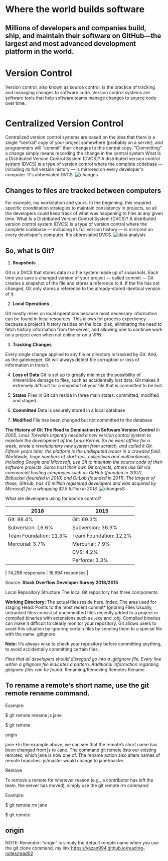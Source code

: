 # Where the world builds software 
## Millions of developers and companies build, ship, and maintain their software on GitHub—the largest and most advanced development platform in the world.
# Version Control
Version control, also known as source control, is the practice of tracking and managing changes to software code. Version control systems are software tools that help software teams manage changes to source code over time.
# Centralized Version Control
Centralized version control systems are based on the idea that there is a single “central” copy of your project somewhere (probably on a server), and programmers will “commit” their changes to this central copy. “Committing” a change simply means recording the change in the central system
What Is a Distributed Version Control System (DVCS)?
A distributed version control system (DVCS) is a type of version control where the complete codebase — including its full version history — is mirrored on every developer's computer. It's abbreviated DVCS.
![changes](https://marvel-b1-cdn.bc0a.com/f00000000075552/www.perforce.com/sites/default/files/image/2018-07/image-blog-what-is-dvcs.jpg)

## Changes to files are tracked between computers
For example, my workstation and yours. In the beginning, this required specific coordination strategies to maintain consistency in projects, so all the developers could keep track of what was happening to files at any given time.
What Is a Distributed Version Control System (DVCS)?
A distributed version control system (DVCS) is a type of version control where the complete codebase — including its full version history — is mirrored on every developer's computer. It's abbreviated DVCS.
![data analysis](https://blog.udemy.com/wp-content/uploads/2015/08/image066.png)

## So, what is Git?
1. **Snapshots**

Git is a DVCS that stores data in a file system made up of snapshots. Each time you save a changed version of your project — called commit — Git creates a snapshot of the file and stores a reference to it. If the file has not changed, Git only stores a reference to the already-stored identical version of it.

2. **Local Operations**

Git mostly relies on local operations because most necessary information can be found in local resources. This allows for process expediency because a project’s history resides on the local disk, eliminating the need to fetch history information from the server, and allowing one to continue work on a project even when not online or on a VPN.

3. **Tracking Changes**

Every single change applied to any file or directory is tracked by Git. And, as the gatekeeper, Git will always detect file corruption or loss of information in transit.

4. **Loss of Data**
Git is set up to greatly minimize the possibility of irreversible damage to files, such as accidentally lost data. Git makes it extremely difficult for a snapshot of your file that is committed to be lost.

5. **States**
Files in Git can reside in three main states: committed, modified and staged.

6. **Committed**
Data is securely stored in a local database

7. **Modified**
File has been changed but not committed to the database

**The History of Git The Road to Domination in Software Version Control**
*In 2005, Linus Torvalds urgently needed a new version control system to maintain the development of the Linux Kernel. So he went offline for a week, wrote a revolutionary new system from scratch, and called it Git. Fifteen years later, the platform is the undisputed leader in a crowded field.
Worldwide, huge numbers of start-ups, collectives and multinationals, including Google and Microsoft, use Git to maintain the source code of their software projects. Some host their own Git projects, others use Git via commercial hosting companies such as GitHub (founded in 2007), Bitbucket (founded in 2010) and GitLab (founded in 2011). The largest of these, GitHub, has 40 million registered developers and was acquired by Microsoft for a whopping $7.5 billion in 2018.*
![changesS](https://blog.udemy.com/wp-content/uploads/2015/08/image006.png)

What are developers using for source control?

|           2018         |          2015          |
| ---------------------- | ---------------------- |
| Git: 88.4%             | Git: 69.3%             |
| Subversion: 16.6%      | Subversion: 36.9%      |
| Team Foundation: 11.3% | Team Foundation: 12.2% |
| Mercurial: 3.7%        | Mercurial: 7.9%        |
|                        | CVS: 4.2%              |
|                        | Perforce: 3.3%         |

| 74,298 responses       | 16,694 responses       |

Source: **Stack Overflow Developer Survey 2018/2015**

Local Repository Structure
The local Git repository has three components:

**Working Directory:** The actual files reside here.
Index: The area used for staging
Head: Points to the most recent commit*
Ignoring Files
Usually, untracked files consist of uncommitted files recently added to a project or compiled binaries with extensions such as .exe and .obj. Compiled binaries can make it difficult to clearly monitor your repository. Git allows users to avoid this situation by ignoring certain files by sending them to a special file with the name .gitignore.

**Note:** It’s always wise to check your repository before committing anything, to avoid accidentally committing certain files.

*Files that all developers should disregard go into a .gitignore file.
Every line within a gitignore file indicates a pattern.
Additional information regarding gitignore files can be found.*
Renaming/Removing Remotes
Rename

## To rename a remote’s short name, use the git remote rename command.

Example:

$ git remote rename js jane

$ git remote

origin

jane
*In the example above, we can see that the remote’s short name has been changed from js to Jane. The command git remote lists our existing remotes, which jane is now one of. The rename action also alters names of remote branches: js/master would change to jane/master.

Remove

To remove a remote for whatever reason (e.g., a contributor has left the team, the server has moved), simply use the git remote rm command:

Example:

$ git remote rm jane

$ git remote

## origin
NOTE: Reminder: “origin” is simply the default remote name when you use the git clone command.
my link https://yazan994.github.io/reading-notes/read02
